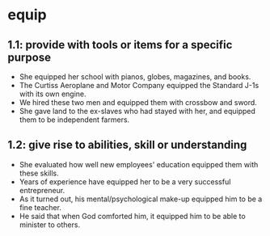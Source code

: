 # equip
## 1.1: provide with tools or items for a specific purpose

  *  She equipped her school with pianos, globes, magazines, and books.
  *  The Curtiss Aeroplane and Motor Company equipped the Standard J-1s with its own engine.
  *  We hired these two men and equipped them with crossbow and sword.
  *  She gave land to the ex-slaves who had stayed with her, and equipped them to be independent farmers.

## 1.2: give rise to abilities, skill or understanding

  *  She evaluated how well new employees' education equipped them with these skills.
  *  Years of experience have equipped her to be a very successful entrepreneur.
  *  As it turned out, his mental/psychological make-up equipped him to be a fine teacher.
  *  He said that when God comforted him, it equipped him to be able to minister to others.
